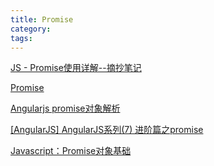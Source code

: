 ```yaml
---
title: Promise
category:
tags:
---
```


[JS - Promise使用详解--摘抄笔记](https://www.cnblogs.com/sweeeper/p/8442613.html)

[Promise](https://www.liaoxuefeng.com/wiki/001434446689867b27157e896e74d51a89c25cc8b43bdb3000/0014345008539155e93fc16046d4bb7854943814c4f9dc2000)

[Angularjs promise对象解析](https://www.cnblogs.com/sword-successful/p/4626797.html)

[[AngularJS] AngularJS系列(7) 进阶篇之promise](https://www.cnblogs.com/neverc/p/5928285.html)

[Javascript：Promise对象基础](https://www.jianshu.com/p/82237a7ca6e5)

